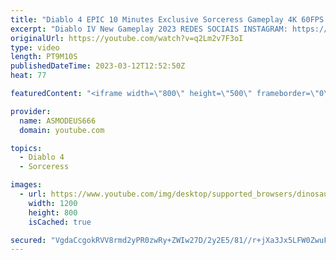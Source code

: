 ```yaml
---
title: "Diablo 4 EPIC 10 Minutes Exclusive Sorceress Gameplay 4K 60FPS HDR"
excerpt: "Diablo IV New Gameplay 2023 REDES SOCIAIS INSTAGRAM: https://www.instagram.com/asmodeusyt666/ FACEBOOK: ..."
originalUrl: https://youtube.com/watch?v=q2Lm2v7F3oI
type: video
length: PT9M10S
publishedDateTime: 2023-03-12T12:52:50Z
heat: 77

featuredContent: "<iframe width=\"800\" height=\"500\" frameborder=\"0\" src=\"https://www.youtube.com/embed/q2Lm2v7F3oI\" allow=\"accelerometer; autoplay; encrypted-media; gyroscope; picture-in-picture\" allowfullscreen></iframe>"

provider:
  name: ASMODEUS666
  domain: youtube.com

topics:
  - Diablo 4
  - Sorceress

images:
  - url: https://www.youtube.com/img/desktop/supported_browsers/dinosaur.png
    width: 1200
    height: 800
    isCached: true

secured: "VgdaCcgokRVV8rmd2yPR0zwRy+ZWIw27D/2y2E5/81//r+jXa3Jx5LFW0ZwuFhzBm/XGPhqRHw9JSBhySagcwcK1vU8q1BOLi5BA/xZOy/qK9NxUUTlm4EOyIZ7XQC59vTPzt59ai9LmHAc1hPwiInp86V6XdzgQCpJtGfyllmL5Y+mnqI6g92Zb6U2pBTrhgLpfwBAKRRlCR+uidH/adPxuGDu6ySxDC6zVGes9k2XnxxElnjy8PcvMbLZwazVp79JIjN7Fvooj1fYiUNKsW9W/VL1VnvfMsQCMmPJOlUrRT8up2dedKp0tb44iz/wa2EvFbqOI5EI4F70pggferKGIQ8hf87DMZX9Vnn18IwGISGzTGTCaCE/OW6Ikem9qu3yrUg/I/vVI8/YU++/Ciw==;YeqF7ZBJTAuk/9lE/QkY0w=="
---
```


